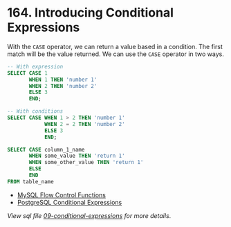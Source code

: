 # 164. Introducing Conditional Expressions

With the `CASE` operator, we can return a value based in a condition. The first match will be the value returned. We can use the `CASE` operator in two ways.

```sql
-- With expression
SELECT CASE 1
       WHEN 1 THEN 'number 1'
       WHEN 2 THEN 'number 2'
       ELSE 3
       END;

-- With conditions
SELECT CASE WHEN 1 > 2 THEN 'number 1'
            WHEN 2 = 2 THEN 'number 2'
            ELSE 3
            END;

SELECT CASE column_1_name
       WHEN some_value THEN 'return 1'
       WHEN some_other_value THEN 'return 1'
       ELSE
       END
FROM table_name
```

- [MySQL Flow Control Functions](https://dev.mysql.com/doc/refman/8.0/en/flow-control-functions.html)
- [PostgreSQL Conditional Expressions](https://www.postgresql.org/docs/current/functions-conditional.html)

_View sql file [09-conditional-expressions](./sql/09-conditional-expressions.sql) for more details_.
